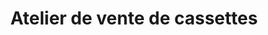 ---
title: "Atelier de vente de cassettes"
url: /nzerekore/atelier-de-vente-de-cassettes/
shop: électronique
---